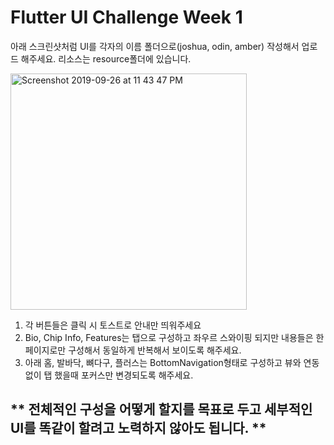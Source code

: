 # Flutter UI Challenge Week 1

아래 스크린샷처럼 UI를 각자의 이름 폴더으로(joshua, odin, amber) 작성해서 업로드 해주세요.
리소스는 resource폴더에 있습니다.

<img width="378" alt="Screenshot 2019-09-26 at 11 43 47 PM" src="https://user-images.githubusercontent.com/10756609/65713793-92521280-e0b7-11e9-857e-6548c7d055ad.png">

1. 각 버튼들은 클릭 시 토스트로 안내만 띄워주세요
2. Bio, Chip Info, Features는 탭으로 구성하고 좌우르 스와이핑 되지만 내용들은 한페이지로만 구성해서 동일하게 반복해서 보이도록 해주세요.
3. 아래 홈, 발바닥, 뼈다구, 플러스는 BottomNavigation형태로 구성하고 뷰와 연동없이 탭 했을때 포커스만 변경되도록 해주세요.

## ** 전체적인 구성을 어떻게 할지를 목표로 두고 세부적인 UI를 똑같이 할려고 노력하지 않아도 됩니다. **
